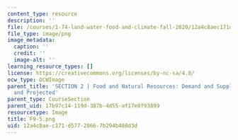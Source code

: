 ```yaml
---
content_type: resource
description: ''
file: /courses/1-74-land-water-food-and-climate-fall-2020/12a4c8aec171d57728667b294b488d3d_F9-5.png
file_type: image/png
image_metadata:
  caption: ''
  credit: ''
  image-alt: ''
learning_resource_types: []
license: https://creativecommons.org/licenses/by-nc-sa/4.0/
ocw_type: OCWImage
parent_title: 'SECTION 2 | Food and Natural Resources: Demand and Supply, Current
  and Projected'
parent_type: CourseSection
parent_uid: 17b97c14-119d-387b-4d55-af17e0f93899
resourcetype: Image
title: F9-5.png
uid: 12a4c8ae-c171-d577-2866-7b294b488d3d
---
```

